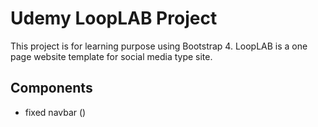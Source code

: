 # Udemy LoopLAB Project
This project is for learning purpose using Bootstrap 4.
LoopLAB is a one page website template for social media type site.

## Components
- fixed navbar ()


